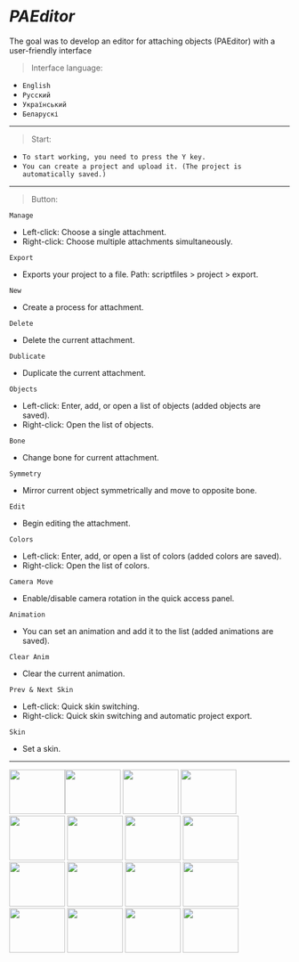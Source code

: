 # *PAEditor*

The goal was to develop an editor for attaching objects (PAEditor) with a user-friendly interface

> Interface language:
- ```English```
- ```Русский```
- ```Український```
- ```Беларускі```
 

---
> Start:
- ```To start working, you need to press the Y key.```
- ```You can create a project and upload it. (The project is automatically saved.)```
---
> Button:

```Manage```
- Left-click: Choose a single attachment.
- Right-click: Choose multiple attachments simultaneously.

```Export```
- Exports your project to a file. Path: scriptfiles > project > export.

```New```
- Create a process for attachment.

```Delete```
- Delete the current attachment.

```Dublicate```
- Duplicate the current attachment.

```Objects```
- Left-click: Enter, add, or open a list of objects (added objects are saved).
- Right-click: Open the list of objects.

```Bone```
- Change bone for current attachment.

```Symmetry```
- Mirror current object symmetrically and move to opposite bone.

```Edit```
- Begin editing the attachment.

```Colors```
- Left-click: Enter, add, or open a list of colors (added colors are saved).
- Right-click: Open the list of colors.

```Camera Move```
- Enable/disable camera rotation in the quick access panel.

```Animation```
- You can set an animation and add it to the list (added animations are saved).

```Clear Anim```
- Clear the current animation.

```Prev & Next Skin```
- Left-click: Quick skin switching.
- Right-click: Quick skin switching and automatic project export.

```Skin```
- Set a skin.
---

<img src="https://i.imgur.com/FXN1u5c.png" width="100" height="80"><img src="https://i.imgur.com/REl3jcX.png" width="100" height="80">
<img src="https://i.imgur.com/Ylx3cHn.png" width="100" height="80">
<img src="https://i.imgur.com/IHiZg3p.png" width="100" height="80">
<img src="https://i.imgur.com/tPRDh4h.png" width="100" height="80">
<img src="https://i.imgur.com/k7AsLeR.png" width="100" height="80">
<img src="https://i.imgur.com/PT9D3TU.png" width="100" height="80">
<img src="https://i.imgur.com/gJkKEv7.png" width="100" height="80">
<img src="https://i.imgur.com/yBbDjTW.png" width="100" height="80">
<img src="https://i.imgur.com/K4EO5VW.png" width="100" height="80">
<img src="https://i.imgur.com/BuNrENW.png" width="100" height="80">
<img src="https://i.imgur.com/BuNrENW.png" width="100" height="80">
<img src="https://i.imgur.com/9jiURlQ.png" width="100" height="80">
<img src="https://i.imgur.com/E1XuuaE.png" width="100" height="80">
<img src="https://i.imgur.com/yOWYcsy.png" width="100" height="80">
<img src="https://i.imgur.com/wLuEMlY.png" width="100" height="80">

